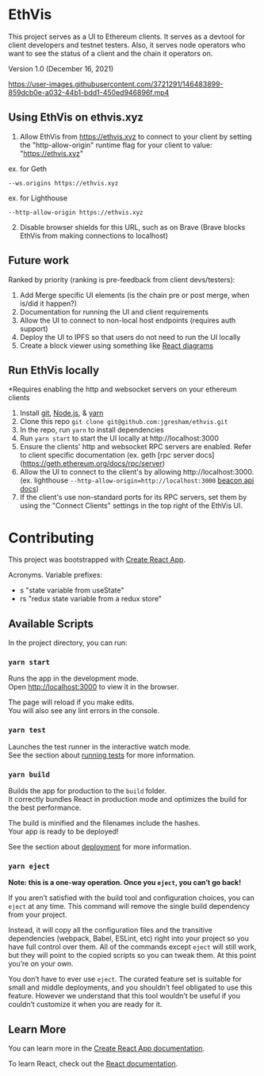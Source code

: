 # EthVis

This project serves as a UI to Ethereum clients. It serves as a devtool for client developers and testnet testers. Also, it serves node operators who want to see the status of a client and the chain it operators on.

Version 1.0 (December 16, 2021)

https://user-images.githubusercontent.com/3721291/146483899-859dcb0e-a032-44b1-bdd1-450ed946896f.mp4

## Using EthVis on ethvis.xyz

1. Allow EthVis from https://ethvis.xyz to connect to your client by setting the "http-allow-origin" runtime flag for your client to value: "https://ethvis.xyz"

ex. for Geth

```
--ws.origins https://ethvis.xyz
```

ex. for Lighthouse

```
--http-allow-origin https://ethvis.xyz
```

2. Disable browser shields for this URL, such as on Brave (Brave blocks EthVis from making connections to localhost)

## Future work

Ranked by priority (ranking is pre-feedback from client devs/testers):

1. Add Merge specific UI elements (is the chain pre or post merge, when is/did it happen?)
2. Documentation for running the UI and client requirements
3. Allow the UI to connect to non-local host endpoints (requires auth support)
4. Deploy the UI to IPFS so that users do not need to run the UI locally
5. Create a block viewer using something like [React diagrams](https://github.com/projectstorm/react-diagrams)

## Run EthVis locally

\*Requires enabling the http and websocket servers on your ethereum clients

1. Install [git](https://git-scm.com/book/en/v2/Getting-Started-Installing-Git), [Node.js](https://nodejs.org/en/download/), & [yarn](https://yarnpkg.com/getting-started/install)
2. Clone this repo `git clone git@github.com:jgresham/ethvis.git`
3. In the repo, run `yarn` to install dependencies
4. Run `yarn start` to start the UI locally at http://localhost:3000
5. Ensure the clients' http and websocket RPC servers are enabled. Refer to client specific documentation (ex. geth [rpc server docs] (https://geth.ethereum.org/docs/rpc/server)
6. Allow the UI to connect to the client's by allowing http://localhost:3000. (ex. lighthouse `--http-allow-origin=http://localhost:3000` [beacon api docs](https://lighthouse-book.sigmaprime.io/api-bn.html))
7. If the client's use non-standard ports for its RPC servers, set them by using the "Connect Clients" settings in the top right of the EthVis UI.

# Contributing

This project was bootstrapped with [Create React App](https://github.com/facebook/create-react-app).

Acronyms.
Variable prefixes:

- s "state variable from useState"
- rs "redux state variable from a redux store"

## Available Scripts

In the project directory, you can run:

### `yarn start`

Runs the app in the development mode.\
Open [http://localhost:3000](http://localhost:3000) to view it in the browser.

The page will reload if you make edits.\
You will also see any lint errors in the console.

### `yarn test`

Launches the test runner in the interactive watch mode.\
See the section about [running tests](https://facebook.github.io/create-react-app/docs/running-tests) for more information.

### `yarn build`

Builds the app for production to the `build` folder.\
It correctly bundles React in production mode and optimizes the build for the best performance.

The build is minified and the filenames include the hashes.\
Your app is ready to be deployed!

See the section about [deployment](https://facebook.github.io/create-react-app/docs/deployment) for more information.

### `yarn eject`

**Note: this is a one-way operation. Once you `eject`, you can’t go back!**

If you aren’t satisfied with the build tool and configuration choices, you can `eject` at any time. This command will remove the single build dependency from your project.

Instead, it will copy all the configuration files and the transitive dependencies (webpack, Babel, ESLint, etc) right into your project so you have full control over them. All of the commands except `eject` will still work, but they will point to the copied scripts so you can tweak them. At this point you’re on your own.

You don’t have to ever use `eject`. The curated feature set is suitable for small and middle deployments, and you shouldn’t feel obligated to use this feature. However we understand that this tool wouldn’t be useful if you couldn’t customize it when you are ready for it.

## Learn More

You can learn more in the [Create React App documentation](https://facebook.github.io/create-react-app/docs/getting-started).

To learn React, check out the [React documentation](https://reactjs.org/).
